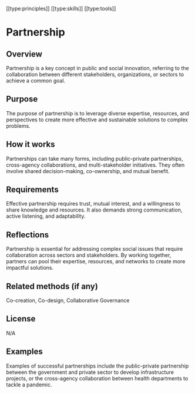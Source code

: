[[type:principles]]
[[type:skills]]
[[type:tools]]

# Partnership

## Overview
Partnership is a key concept in public and social innovation, referring to the collaboration between different stakeholders, organizations, or sectors to achieve a common goal.

## Purpose
The purpose of partnership is to leverage diverse expertise, resources, and perspectives to create more effective and sustainable solutions to complex problems.

## How it works
Partnerships can take many forms, including public-private partnerships, cross-agency collaborations, and multi-stakeholder initiatives. They often involve shared decision-making, co-ownership, and mutual benefit.

## Requirements
Effective partnership requires trust, mutual interest, and a willingness to share knowledge and resources. It also demands strong communication, active listening, and adaptability.

## Reflections
Partnership is essential for addressing complex social issues that require collaboration across sectors and stakeholders. By working together, partners can pool their expertise, resources, and networks to create more impactful solutions.

## Related methods (if any)
Co-creation, Co-design, Collaborative Governance

## License
N/A

## Examples
Examples of successful partnerships include the public-private partnership between the government and private sector to develop infrastructure projects, or the cross-agency collaboration between health departments to tackle a pandemic.